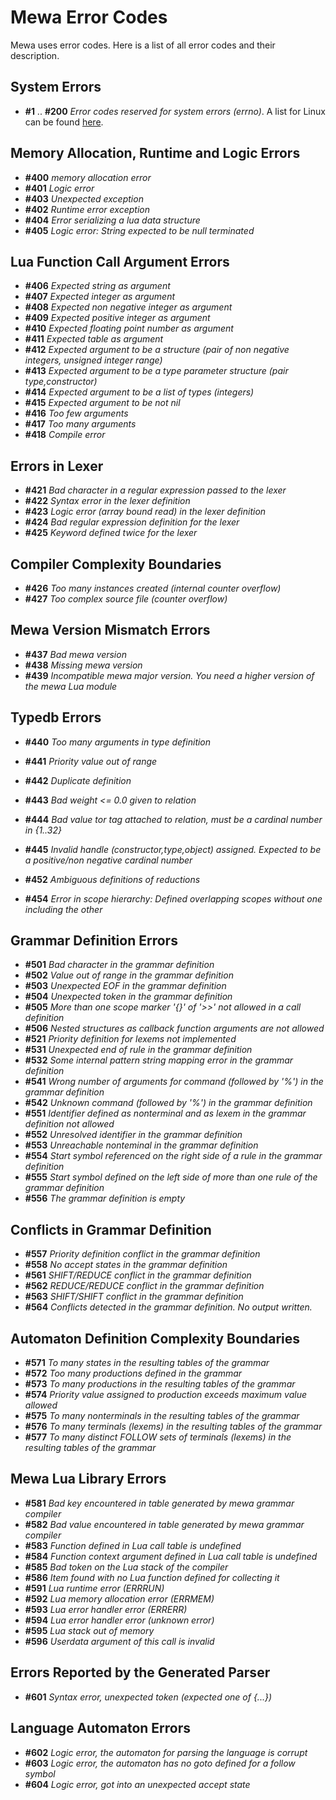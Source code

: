 # Mewa Error Codes
Mewa uses error codes. Here is a list of all error codes and their description.

## System Errors
+ **#1** .. **#200** _Error codes reserved for system errors (errno)_.
A list for Linux can be found [here](https://nuetzlich.net/errno.html).

## Memory Allocation, Runtime and Logic Errors
+ **#400**   _memory allocation error_
+ **#401**   _Logic error_
+ **#403**   _Unexpected exception_
+ **#402**   _Runtime error exception_
+ **#404**   _Error serializing a lua data structure_
+ **#405**   _Logic error: String expected to be null terminated_

## Lua Function Call Argument Errors
+ **#406**   _Expected string as argument_
+ **#407**   _Expected integer as argument_
+ **#408**   _Expected non negative integer as argument_
+ **#409**   _Expected positive integer as argument_
+ **#410**   _Expected floating point number as argument_
+ **#411**   _Expected table as argument_
+ **#412**   _Expected argument to be a structure (pair of non negative integers, unsigned integer range)_
+ **#413**   _Expected argument to be a type parameter structure (pair type,constructor)_
+ **#414**   _Expected argument to be a list of types (integers)_
+ **#415**   _Expected argument to be not nil_
+ **#416**   _Too few arguments_
+ **#417**   _Too many arguments_
+ **#418**	_Compile error_

## Errors in Lexer
+ **#421**   _Bad character in a regular expression passed to the lexer_
+ **#422**   _Syntax error in the lexer definition_
+ **#423**   _Logic error (array bound read) in the lexer definition_
+ **#424**   _Bad regular expression definition for the lexer_
+ **#425**   _Keyword defined twice for the lexer_

## Compiler Complexity Boundaries
+ **#426**   _Too many instances created (internal counter overflow)_
+ **#427**   _Too complex source file (counter overflow)_

## Mewa Version Mismatch Errors
+ **#437**   _Bad mewa version_
+ **#438**   _Missing mewa version_
+ **#439**   _Incompatible mewa major version. You need a higher version of the mewa Lua module_

## Typedb Errors
+ **#440**   _Too many arguments in type definition_
+ **#441**   _Priority value out of range_
+ **#442**   _Duplicate definition_
+ **#443**   _Bad weight <= 0.0 given to relation_
+ **#444**   _Bad value tor tag attached to relation, must be a cardinal number in {1..32}_
+ **#445**   _Invalid handle (constructor,type,object) assigned. Expected to be a positive/non negative cardinal number_

+ **#452**   _Ambiguous definitions of reductions_
+ **#454**   _Error in scope hierarchy: Defined overlapping scopes without one including the other_

## Grammar Definition Errors
+ **#501**   _Bad character in the grammar definition_
+ **#502**   _Value out of range in the grammar definition_
+ **#503**   _Unexpected EOF in the grammar definition_
+ **#504**   _Unexpected token in the grammar definition_
+ **#505**   _More than one scope marker '{}' of '>>' not allowed in a call definition_
+ **#506**   _Nested structures as callback function arguments are not allowed_
+ **#521**   _Priority definition for lexems not implemented_
+ **#531**   _Unexpected end of rule in the grammar definition_
+ **#532**   _Some internal pattern string mapping error in the grammar definition_
+ **#541**   _Wrong number of arguments for command (followed by '%') in the grammar definition_
+ **#542**   _Unknown command (followed by '%') in the grammar definition_
+ **#551**   _Identifier defined as nonterminal and as lexem in the grammar definition not allowed_
+ **#552**   _Unresolved identifier in the grammar definition_
+ **#553**   _Unreachable nonteminal in the grammar definition_
+ **#554**   _Start symbol referenced on the right side of a rule in the grammar definition_
+ **#555**   _Start symbol defined on the left side of more than one rule of the grammar definition_
+ **#556**   _The grammar definition is empty_

## Conflicts in Grammar Definition
+ **#557**   _Priority definition conflict in the grammar definition_
+ **#558**   _No accept states in the grammar definition_
+ **#561**   _SHIFT/REDUCE conflict in the grammar definition_
+ **#562**   _REDUCE/REDUCE conflict in the grammar definition_
+ **#563**   _SHIFT/SHIFT conflict in the grammar definition_
+ **#564**   _Conflicts detected in the grammar definition. No output written._

## Automaton Definition Complexity Boundaries
+ **#571**   _To many states in the resulting tables of the grammar_
+ **#572**   _Too many productions defined in the grammar_
+ **#573**   _To many productions in the resulting tables of the grammar_
+ **#574**   _Priority value assigned to production exceeds maximum value allowed_
+ **#575**   _To many nonterminals in the resulting tables of the grammar_
+ **#576**   _To many terminals (lexems) in the resulting tables of the grammar_
+ **#577**   _To many distinct FOLLOW sets of terminals (lexems) in the resulting tables of the grammar_

## Mewa Lua Library Errors
+ **#581**   _Bad key encountered in table generated by mewa grammar compiler_
+ **#582**   _Bad value encountered in table generated by mewa grammar compiler_
+ **#583**   _Function defined in Lua call table is undefined_
+ **#584**   _Function context argument defined in Lua call table is undefined_
+ **#585**   _Bad token on the Lua stack of the compiler_
+ **#586**   _Item found with no Lua function defined for collecting it_
+ **#591**   _Lua runtime error (ERRRUN)_
+ **#592**   _Lua memory allocation error (ERRMEM)_
+ **#593**   _Lua error handler error (ERRERR)_
+ **#594**   _Lua error handler error (unknown error)_
+ **#595**   _Lua stack out of memory_
+ **#596**   _Userdata argument of this call is invalid_

## Errors Reported by the Generated Parser
+ **#601**   _Syntax error, unexpected token (expected one of {...})_

## Language Automaton Errors
+ **#602**   _Logic error, the automaton for parsing the language is corrupt_
+ **#603**   _Logic error, the automaton has no goto defined for a follow symbol_
+ **#604**   _Logic error, got into an unexpected accept state_


